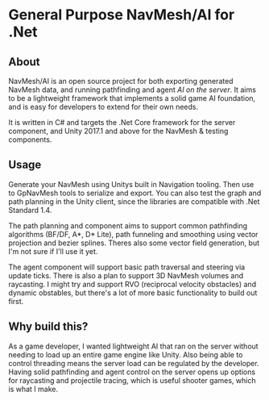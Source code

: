 # General Purpose NavMesh/AI for .Net

## About
NavMesh/AI is an open source project for both exporting generated NavMesh data, and running pathfinding and agent _AI on the server_. It aims to be a lightweight framework that implements a solid game AI foundation, and is easy for developers to extend for their own needs.

It is written in C# and targets the .Net Core framework for the server component, and Unity 2017.1 and above for the NavMesh & testing components.

## Usage
Generate your NavMesh using Unitys built in Navigation tooling. Then use to GpNavMesh tools to serialize and export. You can also test the graph and path planning in the Unity client, since the libraries are compatible with .Net Standard 1.4.

The path planning and component aims to support common pathfinding algorithms (BF/DF, A\*, D\* Lite), path funneling and smoothing using vector projection and bezier splines. Theres also some vector field generation, but I'm not sure if I'll use it yet. 

The agent component will support basic path traversal and steering via update ticks. There is also a plan to support 3D NavMesh volumes and raycasting. I might try and support RVO (reciprocal velocity obstacles) and dynamic obstables, but there's a lot of more basic functionality to build out first.

## Why build this?
As a game developer, I wanted lightweight AI that ran on the server without needing to load up an entire game engine like Unity. Also being able to control threading means the server load can be regulated by the developer. Having solid pathfinding and agent control on the server opens up options for raycasting and projectile tracing, which is useful shooter games, which is what I make.
